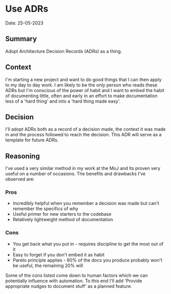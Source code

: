 # Use ADRs
Date: 25-05-2023

## Summary

Adopt Architecture Decision Records (ADRs) as a thing. 

## Context

I'm starting a new project and want to do good things that I can then apply to my day to day work. I am likely to be the only person who reads these ADRs but I'm conscious of the power of habit and I want to embed the habit of documenting little, often and early in an effort to make documentation less of a 'hard thing' and into a 'hard thing made easy'.

## Decision

I'll adopt ADRs both as a record of a decision made, the context it was made in and the process followed to reach the decision. This ADR will serve as a template for future ADRs.

## Reasoning

I've used a very similar method in my work at the MoJ and its proven very useful on a number of occasions. The benefits and drawbacks I've observed are:

### Pros
- Incredibly helpful when you remember a decision was made but can't remember the specifics of why
- Useful primer for new starters to the codebase
- Relatively lightweight method of documentation

### Cons
- You get back what you put in - requires discipline to get the most out of it
- Easy to forget if you don't embed it as habit
- Pareto principle applies - 80% of the docs you produce probably won't be useful, the remaining 20% will

Some of the cons listed come down to human factors which we can potentially influence with automation. To this end I'll add 'Provide appropriate nudges to document stuff' as a planned feature.
